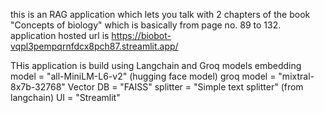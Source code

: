 this is an RAG application which lets you talk with 2 chapters of the book "Concepts of biology" which is basically from page no. 89 to 132.
application hosted url is https://biobot-vqpl3pempqrnfdcx8pch87.streamlit.app/

THis application is build using Langchain and Groq models
embedding model = "all-MiniLM-L6-v2"  (hugging face model)
groq model = "mixtral-8x7b-32768"
Vector DB = "FAISS"
splitter = "Simple text splitter" (from langchain)
UI  = "Streamlit"
